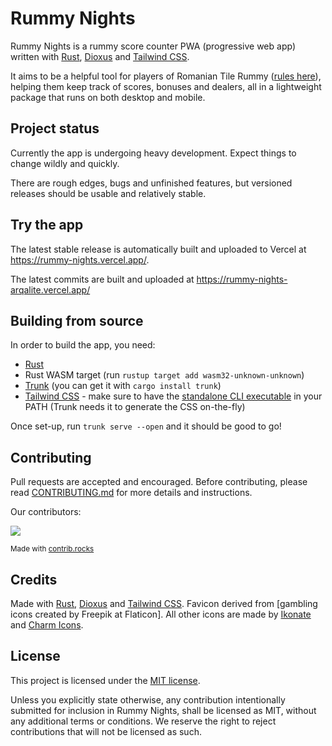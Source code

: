 # Rummy Nights
Rummy Nights is a rummy score counter PWA (progressive web app) written with [Rust], [Dioxus] and [Tailwind CSS].

It aims to be a helpful tool for players of Romanian Tile Rummy ([rules here]), helping them keep track of scores, bonuses and dealers, all in a lightweight package that runs on both desktop and mobile.

## Project status
Currently the app is undergoing heavy development. Expect things to change wildly and quickly.

There are rough edges, bugs and unfinished features, but versioned releases should be usable and relatively stable.

## Try the app
The latest stable release is automatically built and uploaded to Vercel at https://rummy-nights.vercel.app/.

The latest commits are built and uploaded at https://rummy-nights-arqalite.vercel.app/

## Building from source
In order to build the app, you need:
- [Rust](https://www.rust-lang.org/)
- Rust WASM target (run `rustup target add wasm32-unknown-unknown`)
- [Trunk](https://trunkrs.dev/) (you can get it with `cargo install trunk`)
- [Tailwind CSS](https://tailwindcss.com/) - make sure to have the [standalone CLI executable](https://tailwindcss.com/blog/standalone-cli) in your PATH (Trunk needs it to generate the CSS on-the-fly)

Once set-up, run `trunk serve --open` and it should be good to go!

## Contributing
Pull requests are accepted and encouraged.
Before contributing, please read [CONTRIBUTING.md](./CONTRIBUTING.md) for more details and instructions.

Our contributors:

<a href="https://github.com/arqalite/rummy-nights/graphs/contributors">
  <img src="https://contrib.rocks/image?repo=arqalite/rummy-nights" />
</a>

<sub>Made with [contrib.rocks](https://contrib.rocks)</sub>

## Credits
Made with [Rust], [Dioxus] and [Tailwind CSS].
Favicon derived from [gambling icons created by Freepik at Flaticon].
All other icons are made by [Ikonate] and [Charm Icons].

## License
This project is licensed under the [MIT license](https://github.com/arqalite/rummy-nights/blob/main/LICENSE).

Unless you explicitly state otherwise, any contribution intentionally submitted
for inclusion in Rummy Nights, shall be licensed as MIT, without any additional
terms or conditions. We reserve the right to reject contributions that will not be licensed as such.

[Rust]: https://www.rust-lang.org/
[Dioxus]: https://dioxuslabs.com/
[Tailwind CSS]: https://tailwindcss.com/
[gambling icons created by Freepik - Flaticon]: https://www.flaticon.com/free-icon/poker_8304852?term=gambling&page=1&position=20&page=1&position=20&related_id=8304852&origin=style
[Ikonate]: https://ikonate.com/
[Charm Icons]: https://github.com/jaynewey/charm-icons
[rules here]: https://www.pagat.com/rummy/romtile.html